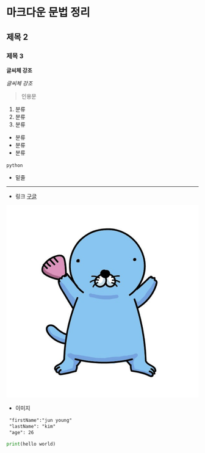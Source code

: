  # 마크다운 문법 정리
 
 ## 제목 2
 ### 제목 3

 
 **글씨체 강조**
 
 *글씨체 강조*

 > 인용문

 1. 분류
 2. 분류
 3. 분류

 - 분류
 - 분류
 - 분류

 `python` 

 - 밑줄
 ---
 - 링크  [구글](https://www.google.com/)
 
![보노보노](bn14.jpg)
- 이미지


 ```
  "firstName":"jun young"
  "lastName": "kim"
  "age": 26
```

``` python
print(hello world)
```






